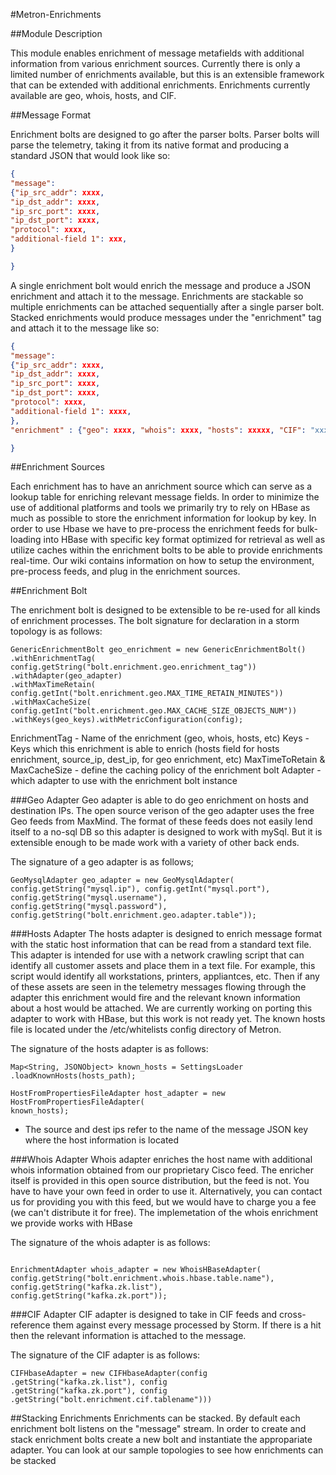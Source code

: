 #Metron-Enrichments

##Module Description

This module enables enrichment of message metafields with additional information from various enrichment sources.  Currently there is only a limited number of enrichments available, but this is an extensible framework that can be extended with additional enrichments.  Enrichments currently available are geo, whois, hosts, and CIF.

##Message Format

Enrichment bolts are designed to go after the parser bolts.  Parser bolts will parse the telemetry, taking it from its native format and producing a standard JSON that would look like so:

```json
{
"message": 
{"ip_src_addr": xxxx, 
"ip_dst_addr": xxxx, 
"ip_src_port": xxxx, 
"ip_dst_port": xxxx, 
"protocol": xxxx, 
"additional-field 1": xxx,
}

}
```

A single enrichment bolt would enrich the message and produce a JSON enrichment and attach it to the message.  Enrichments are stackable so multiple enrichments can be attached sequentially after a single parser bolt.  Stacked enrichments would produce messages under the "enrichment" tag and attach it to the message like so:

```json
{
"message": 
{"ip_src_addr": xxxx, 
"ip_dst_addr": xxxx, 
"ip_src_port": xxxx, 
"ip_dst_port": xxxx, 
"protocol": xxxx, 
"additional-field 1": xxxx,
},
"enrichment" : {"geo": xxxx, "whois": xxxx, "hosts": xxxxx, "CIF": "xxxxx"}

}
```

##Enrichment Sources

Each enrichment has to have an anrichment source which can serve as a lookup table for enriching relevant message fields.  In order to minimize the use of additional platforms and tools we primarily try to rely on HBase as much as possible to store the enrichment information for lookup by key.  In order to use Hbase we have to pre-process the enrichment feeds for bulk-loading into HBase with specific key format optimized for retrieval as well as utilize caches within the enrichment bolts to be able to provide enrichments real-time.  Our wiki contains information on how to setup the environment, pre-process feeds, and plug in the enrichment sources.

##Enrichment Bolt

The enrichment bolt is designed to be extensible to be re-used for all kinds of enrichment processes.  The bolt signature for declaration in a storm topology is as follows:



```
GenericEnrichmentBolt geo_enrichment = new GenericEnrichmentBolt()
.withEnrichmentTag(
config.getString("bolt.enrichment.geo.enrichment_tag"))
.withAdapter(geo_adapter)
.withMaxTimeRetain(
config.getInt("bolt.enrichment.geo.MAX_TIME_RETAIN_MINUTES"))
.withMaxCacheSize(
config.getInt("bolt.enrichment.geo.MAX_CACHE_SIZE_OBJECTS_NUM"))
.withKeys(geo_keys).withMetricConfiguration(config);

```

EnrichmentTag - Name of the enrichment (geo, whois, hosts, etc)
Keys - Keys which this enrichment is able to enrich (hosts field for hosts enrichment, source_ip, dest_ip, for geo enrichment, etc)
MaxTimeToRetain & MaxCacheSize - define the caching policy of the enrichment bolt
Adapter - which adapter to use with the enrichment bolt instance

###Geo Adapter
Geo adapter is able to do geo enrichment on hosts and destination IPs.  The open source verison of the geo adapter uses the free Geo feeds from MaxMind.  The format of these feeds does not easily lend itself to a no-sql DB so this adapter is designed to work with mySql.  But it is extensible enough to be made work with a variety of other back ends.

The signature of a geo adapter is as follows;

```
GeoMysqlAdapter geo_adapter = new GeoMysqlAdapter(
config.getString("mysql.ip"), config.getInt("mysql.port"),
config.getString("mysql.username"),
config.getString("mysql.password"),
config.getString("bolt.enrichment.geo.adapter.table"));

```

###Hosts Adapter
The hosts adapter is designed to enrich message format with the static host information that can be read from a standard text file.  This adapter is intended for use with a network crawling script that can identify all customer assets and place them in a text file.  For example, this script would identify all workstations, printers, appliantces, etc.  Then if any of these assets are seen in the telemetry messages flowing through the adapter this enrichment would fire and the relevant known information about a host would be attached.  We are currently working on porting this adapter to work with HBase, but this work is not ready yet.  The known hosts file is located under the /etc/whitelists config directory of Metron.

The signature of the hosts adapter is as follows:

```
Map<String, JSONObject> known_hosts = SettingsLoader
.loadKnownHosts(hosts_path);

HostFromPropertiesFileAdapter host_adapter = new HostFromPropertiesFileAdapter(
known_hosts);

```
* The source and dest ips refer to the name of the message JSON key where the host information is located

###Whois Adapter
Whois adapter enriches the host name with additional whois information obtained from our proprietary Cisco feed.  The enricher itself is provided in this open source distribution, but the feed is not.  You have to have your own feed in order to use it.  Alternatively, you can contact us for providing you with this feed, but we would have to charge you a fee (we can't distribute it for free). The implemetation of the whois enrichment we provide works with HBase

The signature of the whois adapter is as follows:

```

EnrichmentAdapter whois_adapter = new WhoisHBaseAdapter(
config.getString("bolt.enrichment.whois.hbase.table.name"),
config.getString("kafka.zk.list"),
config.getString("kafka.zk.port"));
```

###CIF Adapter
CIF adapter is designed to take in CIF feeds and cross-reference them against every message processed by Storm.  If there is a hit then the relevant information is attached to the message.  

The signature of the CIF adapter is as follows:

```
CIFHbaseAdapter = new CIFHbaseAdapter(config
.getString("kafka.zk.list"), config
.getString("kafka.zk.port"), config
.getString("bolt.enrichment.cif.tablename")))
```

##Stacking Enrichments
Enrichments can be stacked.  By default each enrichment bolt listens on the "message" stream.  In order to create and stack enrichment bolts create a new bolt and instantiate the appropariate adapter.  You can look at our sample topologies to see how enrichments can be stacked